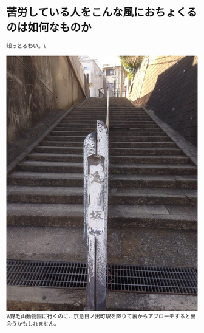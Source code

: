 # 苦労している人をこんな風におちょくるのは如何なものか
知っとるわい。\\<br /><br /><a href="20140315-163824.jpg"><img src="20140315-163824.jpg" alt="20140315-163824.jpg" class="alignnone size-full" /></a>\\\野毛山動物園に行くのに、京急日ノ出町駅を降りて裏からアプローチすると出会うかもしれません。
